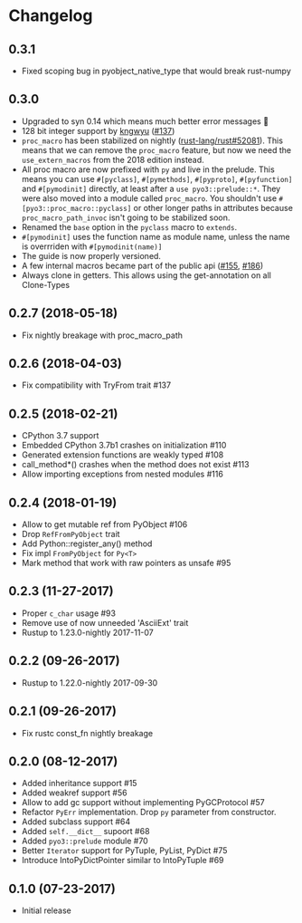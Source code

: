 # Changelog

## 0.3.1

* Fixed scoping bug in pyobject_native_type that would break rust-numpy

## 0.3.0

* Upgraded to syn 0.14 which means much better error messages :tada:
* 128 bit integer support by [kngwyu](https://github.com/kngwyu) ([#137](https://github.com/PyO3/pyo3/pull/173))
* `proc_macro` has been stabilized on nightly ([rust-lang/rust#52081](https://github.com/rust-lang/rust/pull/52081)). This means that we can remove the `proc_macro` feature, but now we need the `use_extern_macros` from the 2018 edition instead.
* All proc macro are now prefixed with `py` and live in the prelude. This means you can use `#[pyclass]`, `#[pymethods]`, `#[pyproto]`, `#[pyfunction]` and `#[pymodinit]` directly, at least after a `use pyo3::prelude::*`. They were also moved into a module called `proc_macro`. You shouldn't use `#[pyo3::proc_macro::pyclass]` or other longer paths in attributes because `proc_macro_path_invoc` isn't going to be stabilized soon.
* Renamed the `base` option in the `pyclass` macro to `extends`.
* `#[pymodinit]` uses the function name as module name, unless the name is overrriden with `#[pymodinit(name)]`
* The guide is now properly versioned.
* A few internal macros became part of the public api ([#155](https://github.com/PyO3/pyo3/pull/155), [#186](https://github.com/PyO3/pyo3/pull/186))
* Always clone in getters. This allows using the get-annotation on all Clone-Types

## 0.2.7 (2018-05-18)

* Fix nightly breakage with proc_macro_path

## 0.2.6 (2018-04-03)

* Fix compatibility with TryFrom trait #137

## 0.2.5 (2018-02-21)

* CPython 3.7 support
* Embedded CPython 3.7b1 crashes on initialization #110
* Generated extension functions are weakly typed #108
* call_method*() crashes when the method does not exist #113
* Allow importing exceptions from nested modules #116

## 0.2.4 (2018-01-19)

* Allow to get mutable ref from PyObject #106
* Drop `RefFromPyObject` trait
* Add Python::register_any() method
* Fix impl `FromPyObject` for `Py<T>`
* Mark method that work with raw pointers as unsafe #95


## 0.2.3 (11-27-2017)

* Proper `c_char` usage #93
* Remove use of now unneeded 'AsciiExt' trait
* Rustup to 1.23.0-nightly 2017-11-07

## 0.2.2 (09-26-2017)

* Rustup to 1.22.0-nightly 2017-09-30

## 0.2.1 (09-26-2017)

* Fix rustc const_fn nightly breakage

## 0.2.0 (08-12-2017)

* Added inheritance support #15
* Added weakref support #56
* Allow to add gc support without implementing PyGCProtocol #57
* Refactor `PyErr` implementation. Drop `py` parameter from constructor.
* Added subclass support #64
* Added `self.__dict__` supoort #68
* Added `pyo3::prelude` module #70
* Better `Iterator` support for PyTuple, PyList, PyDict #75
* Introduce IntoPyDictPointer similar to IntoPyTuple #69

## 0.1.0 (07-23-2017)

* Initial release
